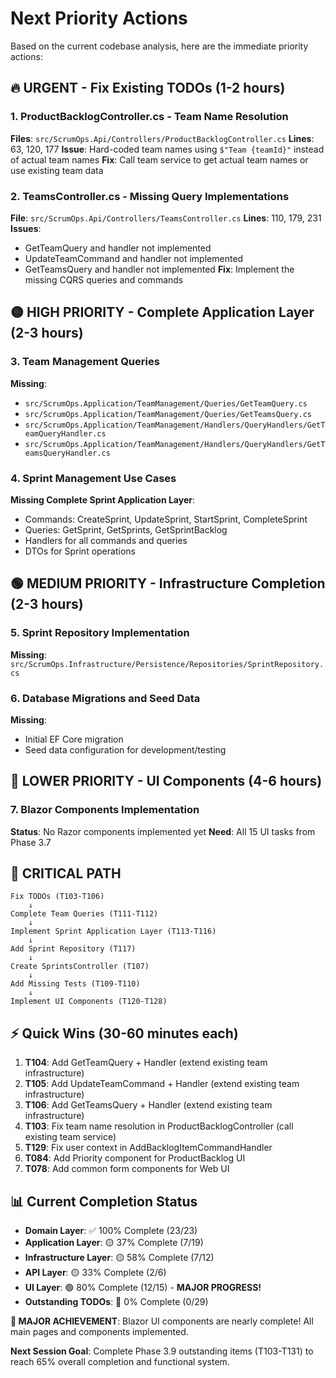 # Next Priority Actions

Based on the current codebase analysis, here are the immediate priority actions:

## 🔥 URGENT - Fix Existing TODOs (1-2 hours)

### 1. ProductBacklogController.cs - Team Name Resolution
**Files**: `src/ScrumOps.Api/Controllers/ProductBacklogController.cs`
**Lines**: 63, 120, 177
**Issue**: Hard-coded team names using `$"Team {teamId}"` instead of actual team names
**Fix**: Call team service to get actual team names or use existing team data

### 2. TeamsController.cs - Missing Query Implementations  
**File**: `src/ScrumOps.Api/Controllers/TeamsController.cs`
**Lines**: 110, 179, 231
**Issues**:
- GetTeamQuery and handler not implemented
- UpdateTeamCommand and handler not implemented  
- GetTeamsQuery and handler not implemented
**Fix**: Implement the missing CQRS queries and commands

## 🟡 HIGH PRIORITY - Complete Application Layer (2-3 hours)

### 3. Team Management Queries
**Missing**:
- `src/ScrumOps.Application/TeamManagement/Queries/GetTeamQuery.cs`
- `src/ScrumOps.Application/TeamManagement/Queries/GetTeamsQuery.cs`
- `src/ScrumOps.Application/TeamManagement/Handlers/QueryHandlers/GetTeamQueryHandler.cs`
- `src/ScrumOps.Application/TeamManagement/Handlers/QueryHandlers/GetTeamsQueryHandler.cs`

### 4. Sprint Management Use Cases
**Missing Complete Sprint Application Layer**:
- Commands: CreateSprint, UpdateSprint, StartSprint, CompleteSprint
- Queries: GetSprint, GetSprints, GetSprintBacklog
- Handlers for all commands and queries
- DTOs for Sprint operations

## 🟢 MEDIUM PRIORITY - Infrastructure Completion (2-3 hours)

### 5. Sprint Repository Implementation
**Missing**: `src/ScrumOps.Infrastructure/Persistence/Repositories/SprintRepository.cs`

### 6. Database Migrations and Seed Data
**Missing**:
- Initial EF Core migration
- Seed data configuration for development/testing

## 🔵 LOWER PRIORITY - UI Components (4-6 hours)

### 7. Blazor Components Implementation
**Status**: No Razor components implemented yet
**Need**: All 15 UI tasks from Phase 3.7

## 🚦 CRITICAL PATH

```
Fix TODOs (T103-T106) 
    ↓
Complete Team Queries (T111-T112)
    ↓
Implement Sprint Application Layer (T113-T116)  
    ↓
Add Sprint Repository (T117)
    ↓
Create SprintsController (T107)
    ↓
Add Missing Tests (T109-T110)
    ↓
Implement UI Components (T120-T128)
```

## ⚡ Quick Wins (30-60 minutes each)

1. **T104**: Add GetTeamQuery + Handler (extend existing team infrastructure)
2. **T105**: Add UpdateTeamCommand + Handler (extend existing team infrastructure)  
3. **T106**: Add GetTeamsQuery + Handler (extend existing team infrastructure)
4. **T103**: Fix team name resolution in ProductBacklogController (call existing team service)
5. **T129**: Fix user context in AddBacklogItemCommandHandler
6. **T084**: Add Priority component for ProductBacklog UI
7. **T078**: Add common form components for Web UI

## 📊 Current Completion Status

- **Domain Layer**: ✅ 100% Complete (23/23)
- **Application Layer**: 🟡 37% Complete (7/19) 
- **Infrastructure Layer**: 🟡 58% Complete (7/12)
- **API Layer**: 🟡 33% Complete (2/6) 
- **UI Layer**: 🟢 80% Complete (12/15) - **MAJOR PROGRESS!**
- **Outstanding TODOs**: 🔴 0% Complete (0/29)

**🎉 MAJOR ACHIEVEMENT**: Blazor UI components are nearly complete! All main pages and components implemented.

**Next Session Goal**: Complete Phase 3.9 outstanding items (T103-T131) to reach 65% overall completion and functional system.